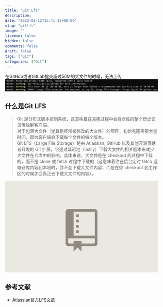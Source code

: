 ```yaml
---
title: "Git Lfs"
description:
date: "2023-01-12T15:41:12+08:00"
slug: "gitlfs"
image: ""
license: false
hidden: false
comments: false
draft: false
tags: ["Git"]
categories: ["Git"]
---
```


在GitHub或者GitLab提交超过50M的大文件的时候，无法上传
![git-maximum-file-size](git-maximum-file-size.png)

## 什么是Git LFS

> Git 是分布式版本控制系统，这意味着在克隆过程中会将仓库的整个历史记录传输到客户端。\
> 对于包涵大文件（尤其是经常被修改的大文件）的项目，初始克隆需要大量时间，因为客户端会下载每个文件的每个版本。\
> Git LFS（Large File Storage）是由 Atlassian, GitHub 以及其他开源贡献者开发的 Git 扩展，它通过延迟地（lazily）下载大文件的相关版本来减少大文件在仓库中的影响，具体来说，大文件是在 checkout 的过程中下载的，而不是 clone 或 fetch 过程中下载的（这意味着你在后台定时 fetch 远端仓库内容到本地时，并不会下载大文件内容，而是在你 checkout 到工作区的时候才会真正去下载大文件的内容）。

![git-lfs](git-lfs.gif)

## 参考文献

- [Atlassian官方LFS文章](https://www.atlassian.com/git/tutorials/git-lfs)
